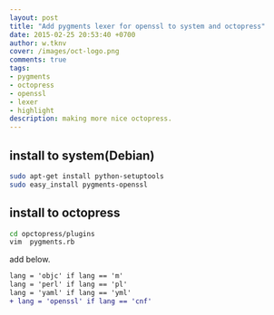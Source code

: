 ```yaml
---
layout: post
title: "Add pygments lexer for openssl to system and octopress"
date: 2015-02-25 20:53:40 +0700
author: w.tknv
cover: /images/oct-logo.png
comments: true
tags: 
- pygments
- octopress
- openssl
- lexer
- highlight
description: making more nice octopress.
---
```

## install to system(Debian)  

```bash
sudo apt-get install python-setuptools
sudo easy_install pygments-openssl
```   

## install to octopress

```bash  
cd opctopress/plugins
vim  pygments.rb
```
add below.

```diff
lang = 'objc' if lang == 'm'
lang = 'perl' if lang == 'pl'
lang = 'yaml' if lang == 'yml'
+ lang = 'openssl' if lang == 'cnf'
```